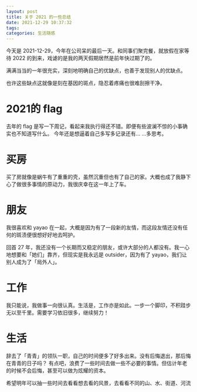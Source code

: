 ```yaml
---
layout: post
title: 关于 2021 的一些总结
date: 2021-12-29 10:37:32
tags:
categories: 生活随感
---
```


今天是 2021-12-29，今年在公司呆的最后一天。和同事们聚完餐，就放假在家等待 2022 的到来，戏谑的是我的两天假期居然是前年快过期了的。
<!-- more -->
满满当当的一年很充实，深刻地明确自己的优缺点，也善于发现别人的优缺点。

也许这些缺点这就像是刻在基因的斑点，隐忍着疼痛也很难刮擦干净。


# 2021的 flag
去年的 flag 是写一下周记，看起来我执行得还不错。即便有些波澜不惊的小事确实也不知道写什么。
今年还是想逼着自己多写多记录还有... ...多思考。

# 买房

买了房就像是蜗牛有了重重的壳，虽然沉重但也有了自己的家。大概也成了我静下心了做很多事情的原动力，我很庆幸在这一年上了车。

# 朋友

我很喜欢和 yayao 在一起，大概是因为有了一段新的友情，而这段友情还没有任何的斑渍便很想好好地去呵护。

回首 27 年，我还没有一个长期而又稳定的朋友，或许大部分的人都没有。我一心地想要和「她们」靠齐，但现实是我永远是 outsider，因为有了 yayao，我们让别人成为了「局外人」。

# 工作

我只能说，我做事一向很认真。生活是，工作亦是如此。一步一个脚印，不积跬步无以至千里。需要学习依旧很多，继续努力！

# 生活

辞去了「青青」的领队一职，自己的时间便多了好多出来。没有后悔退出，那后悔在青青的日子吗？
有点吧，浪费了一些时间去做一些不必要的事情。但估计年老的时候不会后悔，甚至可以做为炫耀的资本。

希望明年可以抽一些时间去看看想去看的风景，去看看不同的山、水、街道、河流

